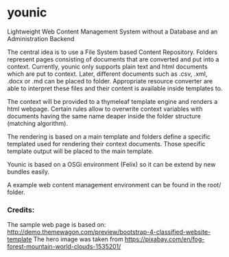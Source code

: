 # younic
Lightweight Web Content Management System without a Database and an Administration Backend

The central idea is to use a File System based Content Repository. Folders represent pages consisting of documents that are converted and put into a context.
Currently, younic only supports plain text and html documents which are put to context. Later, different documents such as .csv, .xml, .docx or .md can be placed to folder.
Appropriate resource converter are able to interpret these files and their content is available inside templates to.

The context will be provided to a thymeleaf template engine and renders a html webpage. Certain rules allow to overwrite context variables with documents having the same name deaper inside the folder structure (matching algorithm).

The rendering is based on a main template and folders define a specific templated used for rendering their context documents. Those specific template output will be placed to the main template.

Younic is based on a OSGi environment (Felix) so it can be extend by new bundles easily.

A example web content management environment can be found in the root/ folder.

### Credits:
The sample web page is based on: http://demo.themewagon.com/preview/bootstrap-4-classified-website-template
The hero image was taken from https://pixabay.com/en/fog-forest-mountain-world-clouds-1535201/
